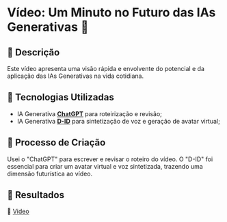 # Vídeo: Um Minuto no Futuro das IAs Generativas 🎥

## 📒 Descrição
Este vídeo  apresenta uma visão rápida e envolvente do potencial e da aplicação das IAs Generativas na vida cotidiana.


## 🤖 Tecnologias Utilizadas
- IA Generativa **[ChatGPT](https://chat.openai.com)** para roteirização e revisão;
- IA Generativa **[D-ID](https://www.d-id.com)** para sintetização de voz e geração de avatar virtual;

## 🧐 Processo de Criação
Usei o "ChatGPT" para escrever e revisar o roteiro do vídeo. O "D-ID" foi essencial para criar um avatar virtual e voz sintetizada, trazendo uma dimensão futurística ao vídeo. 

## 🚀 Resultados
🎥 [Video](video.mp4)






